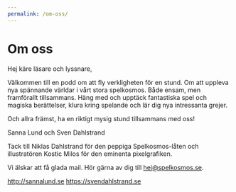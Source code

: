 ```yaml
---
permalink: /om-oss/
---
```


# Om oss

Hej käre läsare och lyssnare,

Välkommen till en podd om att fly verkligheten för en stund. Om att uppleva nya spännande världar i vårt stora spelkosmos. Både ensam, men framförallt tillsammans. Häng med och upptäck fantastiska spel och magiska berättelser, klura kring spelande och lär dig nya intressanta grejer.

Och allra främst, ha en riktigt mysig stund tillsammans med oss!

Sanna Lund och Sven Dahlstrand

Tack till Niklas Dahlstrand för den peppiga Spelkosmos-låten och illustratören Kostic Milos för den eminenta pixelgrafiken.

Vi älskar att få glada mail. Hör gärna av dig till <hej@spelkosmos.se>.

<http://sannalund.se>
<https://svendahlstrand.se>
